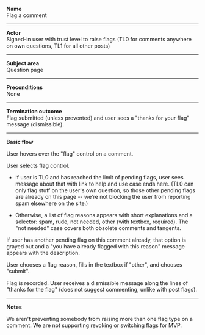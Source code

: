 **Name**  
Flag a comment

----

**Actor**  
Signed-in user with trust level to raise flags (TL0 for comments anywhere on own questions, TL1 for all other posts)

----

**Subject area**  
Question page

----

**Preconditions**  
None

----

**Termination outcome**  
Flag submitted (unless prevented) and user sees a "thanks for your flag" message (dismissible).

----

**Basic flow**

User hovers over the "flag" control on a comment.

User selects flag control.
  - If user is TL0 and has reached the limit of pending flags, user sees message about that with link to help and use case ends here.  (TL0 can only flag stuff on the user's own question, so those other pending flags are already on this page -- we're not blocking the user from reporting spam elsewhere on the site.)

  - Otherwise, a list of flag reasons appears with short explanations and a selector: spam, rude, not needed, other (with textbox, required).  The "not needed" case covers both obsolete comments and tangents.

If user has another pending flag on this comment already, that option is grayed out and a "you have already flagged with this reason" message appears with the description.

User chooses a flag reason, fills in the textbox if "other", and chooses "submit".

Flag is recorded.  User receives a dismissible message along the lines of "thanks for the flag" (does not suggest commenting, unlike with post flags).


----

**Notes**

We aren't preventing somebody from raising more than one flag type on a comment.  We are not supporting revoking or switching flags for MVP.

